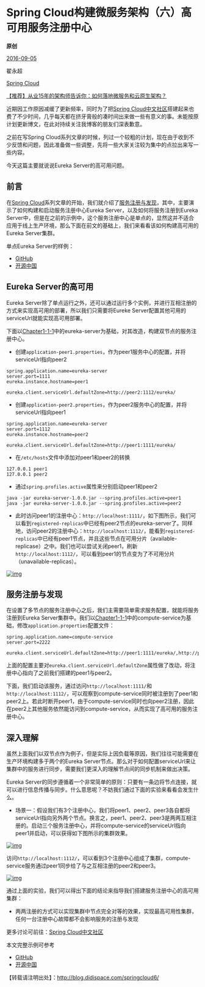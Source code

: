# Spring Cloud构建微服务架构（六）高可用服务注册中心

**原创**

 [2016-09-05](https://blog.didispace.com/springcloud6/)

 翟永超

 [Spring Cloud](https://blog.didispace.com/categories/Spring-Cloud/)

[【推荐】从业15年的架构师告诉你：如何落地微服务和云原生架构？](https://blog.didispace.com/how-to-implement-microservice-and-cloud-native-architecture/)

近期因工作原因减缓了更新频率，同时为了把[Spring Cloud中文社区](http://bbs.springcloud.com.cn/)搭建起来也费了不少时间，几乎每天都在挤牙膏般的凑时间出来做一些有意义的事。未能按原计划更新博文，在此对持续关注我博客的朋友们深表歉意。

之前在写Spring Cloud系列文章的时候，列过一个较粗的计划，现在由于收到不少反馈和问题，因此准备做一些调整，先将一些大家关注较为集中的点拉出来写一些内容。

今天这篇主要就说说Eureka Server的高可用问题。

## 前言

在[Spring Cloud](http://blog.didispace.com/tag/spring-cloud/)系列文章的开始，我们就介绍了[服务注册与发现](http://blog.didispace.com/springcloud1/)，其中，主要演示了如何构建和启动服务注册中心Eureka Server，以及如何将服务注册到Eureka Server中，但是在之前的示例中，这个服务注册中心是单点的，显然这并不适合应用于线上生产环境，那么下面在前文的基础上，我们来看看该如何构建高可用的Eureka Server集群。

单点Eureka Server的样例：

- [GitHub](https://github.com/dyc87112/SpringCloud-Learning/tree/master/1-Brixton版教程示例/Chapter1-1-1)
- [开源中国](http://git.oschina.net/didispace/SpringCloud-Learning/tree/master/Chapter1-1-1)

## Eureka Server的高可用

Eureka Server除了单点运行之外，还可以通过运行多个实例，并进行互相注册的方式来实现高可用的部署，所以我们只需要将Eureke Server配置其他可用的serviceUrl就能实现高可用部署。

下面以[Chapter1-1-1](https://github.com/dyc87112/SpringCloud-Learning/tree/master/1-Brixton版教程示例/Chapter1-1-1)中的eureka-server为基础，对其改造，构建双节点的服务注册中心。

- 创建`application-peer1.properties`，作为peer1服务中心的配置，并将serviceUrl指向peer2

```
spring.application.name=eureka-server
server.port=1111
eureka.instance.hostname=peer1

eureka.client.serviceUrl.defaultZone=http://peer2:1112/eureka/
```

- 创建`application-peer2.properties`，作为peer2服务中心的配置，并将serviceUrl指向peer1

```
spring.application.name=eureka-server
server.port=1112
eureka.instance.hostname=peer2

eureka.client.serviceUrl.defaultZone=http://peer1:1111/eureka/
```

- 在`/etc/hosts`文件中添加对peer1和peer2的转换

```
127.0.0.1 peer1
127.0.0.1 peer2
```

- 通过`spring.profiles.active`属性来分别启动peer1和peer2

```
java -jar eureka-server-1.0.0.jar --spring.profiles.active=peer1
java -jar eureka-server-1.0.0.jar --spring.profiles.active=peer2
```

- 此时访问peer1的注册中心：`http://localhost:1111/`，如下图所示，我们可以看到`registered-replicas`中已经有peer2节点的eureka-server了。同样地，访问peer2的注册中心：`http://localhost:1112/`，能看到`registered-replicas`中已经有peer1节点，并且这些节点在可用分片（available-replicase）之中。我们也可以尝试关闭peer1，刷新`http://localhost:1112/`，可以看到peer1的节点变为了不可用分片（unavailable-replicas）。

[![img](https://blog.didispace.com/content/images/2016/09/QQ--20160906132517.png)](https://blog.didispace.com/content/images/2016/09/QQ--20160906132517.png)

## 服务注册与发现

在设置了多节点的服务注册中心之后，我们主需要简单需求服务配置，就能将服务注册到Eureka Server集群中。我们以[Chapter1-1-1](https://github.com/dyc87112/SpringCloud-Learning/tree/master/1-Brixton版教程示例/Chapter1-1-1)中的compute-service为基础，修改`application.properties`配置文件：

```
spring.application.name=compute-service
server.port=2222

eureka.client.serviceUrl.defaultZone=http://peer1:1111/eureka/,http://peer2:1112/eureka/
```

上面的配置主要对`eureka.client.serviceUrl.defaultZone`属性做了改动，将注册中心指向了之前我们搭建的peer1与peer2。

下面，我们启动该服务，通过访问`http://localhost:1111/`和`http://localhost:1112/`，可以观察到compute-service同时被注册到了peer1和peer2上。若此时断开peer1，由于compute-service同时也向peer2注册，因此在peer2上其他服务依然能访问到compute-service，从而实现了高可用的服务注册中心。

## 深入理解

虽然上面我们以双节点作为例子，但是实际上因负载等原因，我们往往可能需要在生产环境构建多于两个的Eureka Server节点。那么对于如何配置serviceUrl来让集群中的服务进行同步，需要我们更深入的理解节点间的同步机制来做出决策。

Eureka Server的同步遵循着一个非常简单的原则：只要有一条边将节点连接，就可以进行信息传播与同步。什么意思呢？不妨我们通过下面的实验来看看会发生什么。

- 场景一：假设我们有3个注册中心，我们将peer1、peer2、peer3各自都将serviceUrl指向另外两个节点。换言之，peer1、peer2、peer3是两两互相注册的。启动三个服务注册中心，并将compute-service的serviceUrl指向peer1并启动，可以获得如下图所示的集群效果。

[![img](https://blog.didispace.com/content/images/2016/09/s1.png)](https://blog.didispace.com/content/images/2016/09/s1.png)

访问`http://localhost:1112/`，可以看到3个注册中心组成了集群，compute-service服务通过peer1同步给了与之互相注册的peer2和peer3。

[![img](https://blog.didispace.com/content/images/2016/09/QQ--20160906171357.png)](https://blog.didispace.com/content/images/2016/09/QQ--20160906171357.png)

通过上面的实验，我们可以得出下面的结论来指导我们搭建服务注册中心的高可用集群：

- 两两注册的方式可以实现集群中节点完全对等的效果，实现最高可用性集群，任何一台注册中心故障都不会影响服务的注册与发现

更多讨论可前往：[Spring Cloud中文社区](http://bbs.springcloud.com.cn/)

本文完整示例可参考

- [GitHub](https://github.com/dyc87112/SpringCloud-Learning/tree/master/1-Brixton版教程示例/Chapter1-1-6)
- [开源中国](http://git.oschina.net/didispace/SpringCloud-Learning/tree/master/Chapter1-1-6)

【转载请注明出处】：http://blog.didispace.com/springcloud6/